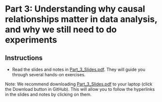 # Part 3: Understanding why causal relationships matter in data analysis, and why we still need to do experiments

## Instructions
- Read the slides and notes in [Part_3_Slides.pdf](Part_3_Slides.pdf). They will guide you through several hands-on exercises.

Note: We recommend downloading [Part_3_Slides.pdf](Part_3_Slides.pdf) to your laptop (click the Download button in GitHub).
This will allow you to follow the hyperlinks in the slides and notes by clicking on them.